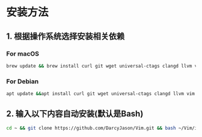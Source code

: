 # 安装方法

## 1. 根据操作系统选择安装相关依赖

### For macOS

```bash
brew update && brew install curl git wget universal-ctags clangd llvm vim && curl -o- https://raw.githubusercontent.com/nvm-sh/nvm/v0.39.0/install.sh | bash && source ~/.bashrc && nvm install --lts && nvm use --lts
```

### For Debian

```bash
apt update &&apt install curl git wget universal-ctags clangd llvm vim -y && curl -o- https://raw.githubusercontent.com/nvm-sh/nvm/v0.39.0/install.sh | bash && source ~/.bashrc && nvm install --lts && nvm use --lts
```

## 2. 输入以下内容自动安装(默认是Bash)

```bash
cd ~ && git clone https://github.com/DarcyJason/Vim.git && bash ~/Vim/install.sh
```
